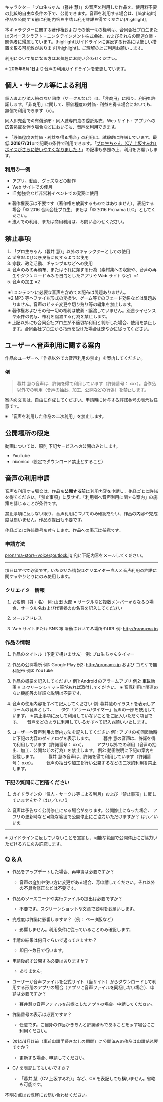 キャラクター「プロ生ちゃん（暮井 慧）」の音声を利用した作品を、使用料不要の比較的自由な条件の下で、公開できます。音声を利用する場合は、[highlight]作品を公開する前に利用内容を申請し利用許諾を得てください[/highlight]。


本キャラクターに関する著作権およびその他一切の権利は、合同会社プロ生またはスペースクラフト・エンタテインメント株式会社、およびそれらの関連企業・関係者に帰属しています。[highlight]ガイドラインに違反する行為には厳しい措置を取る可能性があります[/highlight]。ご理解の上ご利用お願いします。

利用について気になる方はお気軽にお問い合わせください。

※ 2015年8月1日より音声の利用ガイドラインを変更しています。

## 個人・サークル等による利用

個人および法人格のない団体（サークルなど）は、「非商用」に限り、利用を許諾します。「非商用」に関して、原価程度の対価・利益を得る場合においても、無償で利用できます（※）。

同人即売会での有償頒布・同人誌専門店の委託販売、Web サイト・アプリへの広告掲載を伴う場合などにおいても、音声を利用できます。

※ 「原価程度の対価・利益を得る場合」の利用は、試験的に許諾しています。最低 **2016/7/31**まで記載の条件で利用できます。「[プロ生ちゃん（CV 上坂すみれ）ボイスがさらに使いやすくなりました！](http://pronama.azurewebsites.net/pronama-chan-voice-uesaka-sumire-guideline-update )」の記事も参照の上、利用をお願いします。

### 利用の一例
* アプリ、動画、グッズなどの制作
* Web サイトでの使用
* IT 勉強会など非営利イベントでの発表に使用

<ul style="text-indent:-1em; list-style-type:none;">
<li style="list-style-type:none;">※ 著作権表示は不要です（著作権を放棄するものではありません）。表記する場合「© 2016  合同会社プロ生」または「© 2016 Pronama LLC」としてください。</li>
<li style="list-style-type:none;">※ 法人での利用、または商用利用は、お問い合わせください。</li>
</ul>


## 禁止事項

1. 「プロ生ちゃん（暮井 慧）」以外のキャラクターとしての使用
1. 法令および公序良俗に反するような使用
1. 宗教、政治活動、ギャンブルなどへの使用
1. 音声のみの再頒布、またはそれに類する行為（素材集への収録や、音声の再生やダウンロードのみを目的としたアプリや Web サイトなど）※1
1. 音声の加工 ※2

<ul style="text-indent:-1em; list-style-type:none;">
<li style="list-style-type:none;">※1 コンテンツに必要な音声を含めての配布は問題ありません。</li>
<li style="list-style-type:none;">※2 MP3 等へファイル形式の変換や、ゲーム等でのフェード効果などは問題ありません。音声のピッチ変更や切り貼り等の編集を禁止します。</li>
<li style="list-style-type:none;">※ 著作権およびその他一切の権利は放棄・譲渡していません。別途ライセンスや条件の付与、権利を譲渡する行為を禁止します。</li>
<li style="list-style-type:none;">※ 上記以外にも合同会社プロ生が不適切な利用と判断した場合、使用を禁止します。合同会社プロ生から指示を受けた場合は速やかに従ってください。</li>
</ul>

## ユーザーへ音声利用に関する案内

作品のユーザーへ「作品以外での音声利用の禁止」を案内してください。

### 例
>暮井 慧の音声は、許諾を得て利用しています（許諾番号： xxx）。当作品以外での利用（音声の抽出、加工、公開などの行為）を禁止します。

案内の文言は、自由に作成してください。申請時に付与する許諾番号の表示も任意です。

※ 「音声を利用した作品の二次利用」を禁止します。

## 公開場所の限定

動画については、原則 下記サービスへの公開のみとします。

* YouTube
* niconico（設定でダウンロード禁止とすること）


## 音声の利用申請

音声を利用する場合は、作品を**公開する前**に利用内容を申請し、作品ごとに許諾を得てください。「禁止事項」に反せず、「利用者へ音声利用に関する案内」の施策を講じることが条件です。

禁止事項に反しない限り、音声利用についてのみ確認を行い、作品の内容や完成度は問いません。作品の提出も不要です。

作品ごとに許諾番号を付与します。作品への表示は任意です。

### 申請方法

pronama-store+voice@outlook.jp 宛に下記内容をメールしてください。

---

項目はすべて必須です。いただいた情報はクリエイター当人と音声利用の許諾に関するやりとりにのみ使用します。

### クリエイター情報

1. お名前（姓・名）
例: 山田 太郎
※ サークルなど複数メンバーからなるの場合、サークル名および代表者のお名前を記入してください

2. メールアドレス

3. Web サイトまたは SNS 等 活動されいてる場所のURL
例: http://pronama.jp

### 作品の情報

1. 作品のタイトル（予定で構いません）
例: プロ生ちゃんタイマー

2. 作品の公開場所
例1: Google Play
例2: http://pronama.jp および コミケで無料配布
例3: YouTube

3. 作品の概要を記入してください
例1: Android のアラームアプリ
例2: 車載動画
※ スクリーンショット等があれば添付してください。
※ 音声利用に関連のない機能等の詳細な説明は不要です。

4. 音声の使用内容をすべて記入してください
例: 暮井慧のイラストを表示しアラームの音声として、
　  タグ「アラーム/タイマー」音声の一部を使用しています。
※ 禁止事項に反して利用していないことをご記入いただく項目です。
　 音声をどのように利用しているかすべて記入お願いいたします。

5. ユーザーへ音声利用の案内方法を記入してください
例1: アプリの初回起動時に下記の内容のダイアログを表示します。
　　 暮井 慧の音声は、許諾を得て利用しています（許諾番号： xxx）。
　　 アプリ以外での利用（音声の抽出、加工、公開などの行為）を禁止します。 
例2: 動画説明に下記の案内を記載します。
　　 暮井 慧の音声は、許諾を得て利用しています（許諾番号： xxx）。
　　 音声の抽出や加工を行い公開するなどの二次的利用を禁止します。 

### 下記の質問にご回答ください

1. ガイドラインの「個人・サークル等による利用」および「禁止事項」に反していませんか？
はい／いいえ

2. 音声は予告なく公開停止になる場合があります。公開停止になった場合、
アプリの更新時など可能な範囲で公開停止にご協力いただけますか？
はい／いいえ

---

※ ガイドラインに反していないことを宣言し、可能な範囲で公開停止にご協力いただける方にのみ許諾します。


## Q &amp; A

* 作品をアップデートした場合、再申請は必要ですか？
    * 音声の追加や使い方に変更がある場合、再申請してください。それ以外の不具合修正などは不要です。

* 作品のソースコードや実行ファイルの提出は必要ですか？
    * 不要です。スクリーンショットや文章で説明をお願いします。

* 完成度は許諾に影響しますか？（例： ベータ版など）
    * 影響しません。利用条件に従っていることのみ確認します。

* 申請の結果は何日ぐらいで返ってきますか？
    * 即日～数日で行います。

* 申請後必ず公開する必要はありますか？
    * ありません。

* ユーザーが音声ファイルを公式サイト（当サイト）からダウンロードして利用する形態のアプリの場合（アプリに音声ファイルを同梱しない場合）、申請は必要ですか？
    * 暮井慧の音声ファイルを前提としたアプリの場合、申請してください。

* 許諾番号の表示は必要ですか？
    * 任意です。ご自身の作品がきちんと許諾済みであることを示す場合にご利用ください。

* 2014/4月以前（事前申請手続きなしの期間）に公開済みの作品は申請が必要ですか？
    * 更新する場合、申請してください。

* CV を表記してもいいですか？
    * 「暮井 慧（CV 上坂すみれ）」など、CV を表記しても構いません。省略も可能です。


不明な点はお気軽にお問い合わせください。

